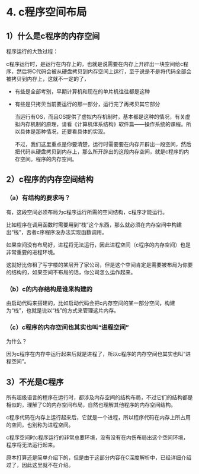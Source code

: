 # 4. c程序空间布局

## 1）什么是c程序的内存空间

程序运行的大致过程：

c程序运行时，是运行在内存上的，也就是说需要在内存上开辟出一块空间给c程序，然后将C代码会被从硬盘拷贝到内存空间上运行，至于说是不是将代码全部会被拷贝到内存上，这就不一定的了，

+ 有些是全部考别，早期计算机和现在的单片机往往都是这种

+ 有些是只拷贝当前要运行的那一部分，运行完了再拷贝其它部分
  
  当运行有OS，而且OS提供了虚拟内存机制时，基本都是这种的情况，有关虚拟内存机制的原理，请看《计算机体系结构》软件篇——操作系统的课程。所以具体是那种情况，还要看具体的实现。

  不过，我们这里重点是你要清楚，运行时需要要在内存开辟出一段空间，然后把代码从硬盘拷贝到内存上，那么所开辟出的这段内存空间，就是c程序的内存空间。程序的内存空间。

## 2）c程序的内存空间结构

### （a）有结构的要求吗？

有，这段空间必须布局为c程序运行所需的空间结构，c程序才能运行。

比如程序在调用函数时需要用到“栈”这个东西，那么就必须在内存空间中构建出“栈”，否者c序程序没办法实现函数调用。

如果空间没有布局好，进程将无法运行，因此进程空间（c程序的内存空间）也是非常重要的进程环境。

这就好比你租了写字楼的某层开了家公司，但是这个空间肯定是需要被布局为你要的结构的，如果空间不布局的话，你公司怎么运作起来。

### （b）c的内存结构是谁来构建的

由启动代码来搭建的，比如启动代码会把c内存空间的某一部分空间，构建为“栈”，也就是说以“栈”的方式来管理这片内存。

### （c）c程序的内存空间也其实也叫“进程空间”

为什么？

因为c程序在内存中运行起来后就是进程了，所以c程序的内存空间也其实也叫“进程空间”。

## 3）不光是C程序

所有超级语言的程序在运行时，都涉及内存空间的结构布局，不过它们的结构都是相似的，理解了C的内存空间布局，自然也理解其他程序的内存空间结构。

c程序代码在内存上运行起来后，它就是一个进程，所以程序代码在内存上所占用的空间，也别称为进程空间。

c程序空间时c程序运行的非常总要环境，没有没有在内伤布局出这个空间环境，程序将无法运行起来。

原本打算还是简单介绍下的，但是由于这部分内容在C深度解析中，已经详细介绍过了，因此这里就不在介绍。
